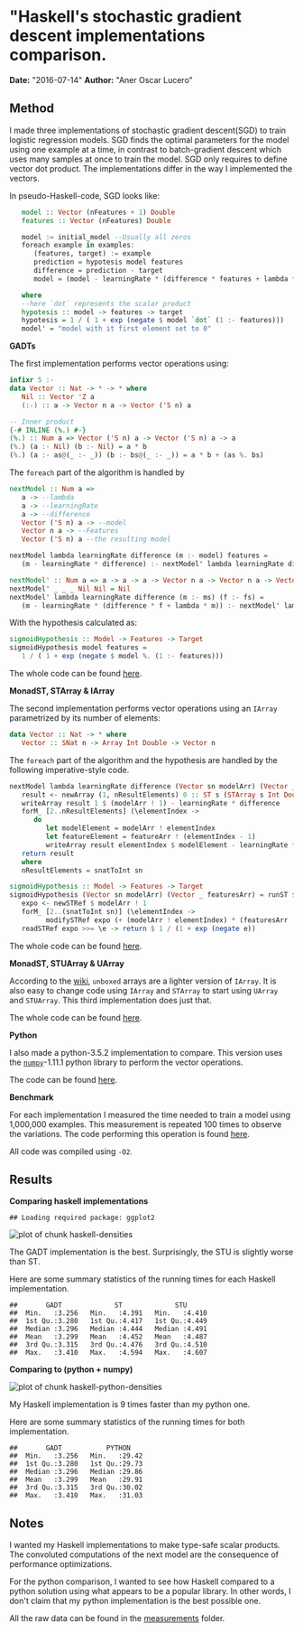 # "Haskell's stochastic gradient descent implementations comparison.

**Date:** "2016-07-14" **Author:** "Aner Oscar Lucero"

## Method

I made three implementations of stochastic gradient descent(SGD) to train logistic
regression models.  SGD finds the optimal parameters for the model using one
example at a time, in contrast to batch-gradient descent which uses many samples
at once to train the model. SGD only requires to define vector dot product. The
implementations differ in the way I implemented the vectors.

In pseudo-Haskell-code, SGD looks like:

```haskell
   model :: Vector (nFeatures + 1) Double
   features :: Vector (nFeatures) Double

   model := initial_model --Usually all zeros
   foreach example in examples:
      (features, target) := example
      prediction = hypotesis model features
      difference = prediction - target
      model = (model - learningRate * (difference * features + lambda * model'))

   where
   --here `dot` represents the scalar product
   hypotesis :: model -> features -> target
   hypotesis = 1 / ( 1 + exp (negate $ model `dot` (1 :- features)))
   model' = "model with it first element set to 0"
```

**GADTs**

The first implementation performs vector operations using:

```haskell
infixr 5 :-
data Vector :: Nat -> * -> * where
   Nil :: Vector 'Z a
   (:-) :: a -> Vector n a -> Vector ('S n) a

-- Inner product
{-# INLINE (%.) #-}
(%.) :: Num a => Vector ('S n) a -> Vector ('S n) a -> a
(%.) (a :- Nil) (b :- Nil) = a * b
(%.) (a :- as@(_ :- _)) (b :- bs@(_ :- _)) = a * b + (as %. bs)

```

The `foreach` part of the algorithm is handled by
```haskell
nextModel :: Num a =>
   a -> --lambda
   a -> --learningRate
   a -> --difference
   Vector ('S n) a -> --model
   Vector n a -> --Features
   Vector ('S n) a --the resulting model

nextModel lambda learningRate difference (m :- model) features =
   (m - learningRate * difference) :- nextModel' lambda learningRate difference model features

nextModel' :: Num a => a -> a -> a -> Vector n a -> Vector n a -> Vector n a
nextModel' _ _ _ Nil Nil = Nil
nextModel' lambda learningRate difference (m :- ms) (f :- fs) =
   (m - learningRate * (difference * f + lambda * m)) :- nextModel' lambda learningRate difference ms fs
```

With the hypothesis calculated as:

```haskell
sigmoidHypothesis :: Model -> Features -> Target
sigmoidHypothesis model features =
   1 / ( 1 + exp (negate $ model %. (1 :- features)))
```
The whole code can be found [here](../src/MainGADT.hs).

**MonadST, STArray & IArray**

The second implementation performs vector operations using an `IArray`
parametrized by its number of elements:

```haskell
data Vector :: Nat -> * where
   Vector :: SNat n -> Array Int Double -> Vector n
```

The `foreach` part of the algorithm and the hypothesis are handled by the
following imperative-style code.

```haskell
nextModel lambda learningRate difference (Vector sn modelArr) (Vector _ featureArr) = Vector sn $ runSTArray $ do
   result <- newArray (1, nResultElements) 0 :: ST s (STArray s Int Double)
   writeArray result 1 $ (modelArr ! 1) - learningRate * difference
   forM_ [2..nResultElements] (\elementIndex ->
      do
         let modelElement = modelArr ! elementIndex
         let featureElement = featureArr ! (elementIndex - 1)
         writeArray result elementIndex $ modelElement - learningRate * (difference * featureElement + lambda * modelElement))
   return result
   where
   nResultElements = snatToInt sn

sigmoidHypothesis :: Model -> Features -> Target
sigmoidHypothesis (Vector sn modelArr) (Vector _ featuresArr) = runST $ do
   expo <- newSTRef $ modelArr ! 1
   forM_ [2..(snatToInt sn)] (\elementIndex ->
         modifySTRef expo (+ (modelArr ! elementIndex) * (featuresArr ! (elementIndex - 1))))
   readSTRef expo >>= \e -> return $ 1 / (1 + exp (negate e))
```

The whole code can be found [here](../src/MainST.hs).

**MonadST, STUArray & UArray**

According to the [wiki](https://wiki.haskell.org/Arrays#Unboxed_arrays), `unboxed`
arrays are a lighter version of `IArray`. It is also easy to change code using
`IArray` and `STArray` to start using `UArray` and `STUArray`.  This third
implementation does just that.

The whole code can be found [here](../src/MainSTU.hs).

**Python**

I also made a python-3.5.2 implementation to compare. This version uses the
[`numpy`](http://www.numpy.org/)-1.11.1 python library to perform the vector operations.

The code can be found [here](src/Main.py).

**Benchmark**

For each implementation I measured the time needed to train a model using
1,000,000 examples. This measurement is repeated 100 times to observe the
variations. The code performing this operation is found
[here](../sh/poorManBenchmarTool.sh).

All code was compiled using `-O2`.

## Results

**Comparing haskell implementations**

```
## Loading required package: ggplot2
```

![plot of chunk haskell-densities](figure/haskell-densities-1.png)

The GADT implementation is the best. Surprisingly, the STU is slightly worse
than ST.

Here are some summary statistics of the running times for each Haskell
implementation.


```
##       GADT             ST             STU       
##  Min.   :3.256   Min.   :4.391   Min.   :4.410  
##  1st Qu.:3.280   1st Qu.:4.417   1st Qu.:4.449  
##  Median :3.296   Median :4.444   Median :4.491  
##  Mean   :3.299   Mean   :4.452   Mean   :4.487  
##  3rd Qu.:3.315   3rd Qu.:4.476   3rd Qu.:4.510  
##  Max.   :3.410   Max.   :4.594   Max.   :4.607
```

**Comparing to (python + numpy)**

![plot of chunk haskell-python-densities](figure/haskell-python-densities-1.png)

My Haskell implementation is 9 times faster than my python one.

Here are some summary statistics of the running times for both
implementation.


```
##       GADT           PYTHON     
##  Min.   :3.256   Min.   :29.42  
##  1st Qu.:3.280   1st Qu.:29.73  
##  Median :3.296   Median :29.86  
##  Mean   :3.299   Mean   :29.91  
##  3rd Qu.:3.315   3rd Qu.:30.02  
##  Max.   :3.410   Max.   :31.03
```

## Notes

I wanted my Haskell implementations to make type-safe scalar products. The
convoluted computations of the next model are the consequence of performance
optimizations.

For the python comparison, I wanted to see how Haskell compared to a python
solution using what appears to be a popular library. In other words, I don't claim
that my python implementation is the best possible one.

All the raw data can be found in the [measurements](../measurements) folder.
